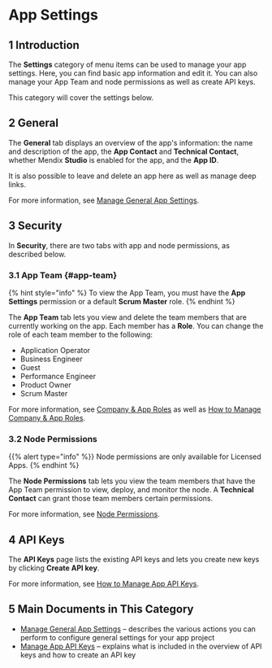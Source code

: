 # App Settings

## 1 Introduction

The **Settings** category of menu items can be used to manage your app settings. Here, you can find basic app information and edit it. You can also manage your App Team and node permissions as well as create API keys.

This category will cover the settings below.

## 2 General

The **General** tab displays an overview of the app's information: the name and description of the app, the **App Contact** and **Technical Contact**, whether Mendix **Studio** is enabled for the app, and the **App ID**.

It is also possible to leave and delete an app here as well as manage deep links.

For more information, see [Manage General App Settings](general-settings).

## 3 Security

In **Security**, there are two tabs with app and node permissions, as described below.

### 3.1 App Team {#app-team}

{% hint style="info" %}
To view the App Team, you must have the **App Settings** permission or a default **Scrum Master** role.
{% endhint %}

The **App Team** tab lets you view and delete the team members that are currently working on the app. Each member has a **Role**. You can change the role of each team member to the following:

* Application Operator
* Business Engineer
* Guest
* Performance Engineer
* Product Owner
* Scrum Master

For more information, see [Company & App Roles](../company-app-roles/index) as well as [How to Manage Company & App Roles](../company-app-roles/manage-roles).

### 3.2 Node Permissions

{{% alert type="info" %}}
Node permissions are only available for Licensed Apps.
{% endhint %}

The **Node Permissions** tab lets you view the team members that have the App Team permission to view, deploy, and monitor the node.  A **Technical Contact** can grant those team members certain permissions.

For more information, see [Node Permissions](/developerportal/deploy/node-permissions).

## 4 API Keys

The **API Keys** page lists the existing API keys and lets you create new keys by clicking **Create API key**.

For more information, see [How to Manage App API Keys](/developerportal/settings/api-key).

## 5 Main Documents in This Category

* [Manage General App Settings](general-settings) – describes the various actions you can perform to configure general settings for your app project
* [Manage App API Keys](api-key) – explains what is included in the overview of API keys and how to create an API key
